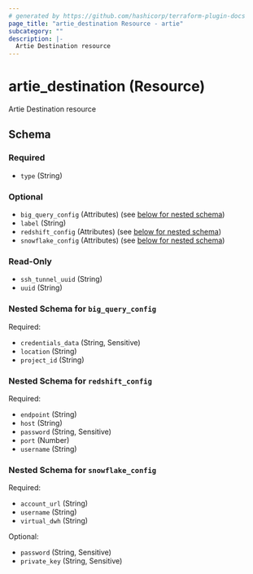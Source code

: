 ```yaml
---
# generated by https://github.com/hashicorp/terraform-plugin-docs
page_title: "artie_destination Resource - artie"
subcategory: ""
description: |-
  Artie Destination resource
---
```


# artie_destination (Resource)

Artie Destination resource



<!-- schema generated by tfplugindocs -->
## Schema

### Required

- `type` (String)

### Optional

- `big_query_config` (Attributes) (see [below for nested schema](#nestedatt--big_query_config))
- `label` (String)
- `redshift_config` (Attributes) (see [below for nested schema](#nestedatt--redshift_config))
- `snowflake_config` (Attributes) (see [below for nested schema](#nestedatt--snowflake_config))

### Read-Only

- `ssh_tunnel_uuid` (String)
- `uuid` (String)

<a id="nestedatt--big_query_config"></a>
### Nested Schema for `big_query_config`

Required:

- `credentials_data` (String, Sensitive)
- `location` (String)
- `project_id` (String)


<a id="nestedatt--redshift_config"></a>
### Nested Schema for `redshift_config`

Required:

- `endpoint` (String)
- `host` (String)
- `password` (String, Sensitive)
- `port` (Number)
- `username` (String)


<a id="nestedatt--snowflake_config"></a>
### Nested Schema for `snowflake_config`

Required:

- `account_url` (String)
- `username` (String)
- `virtual_dwh` (String)

Optional:

- `password` (String, Sensitive)
- `private_key` (String, Sensitive)
